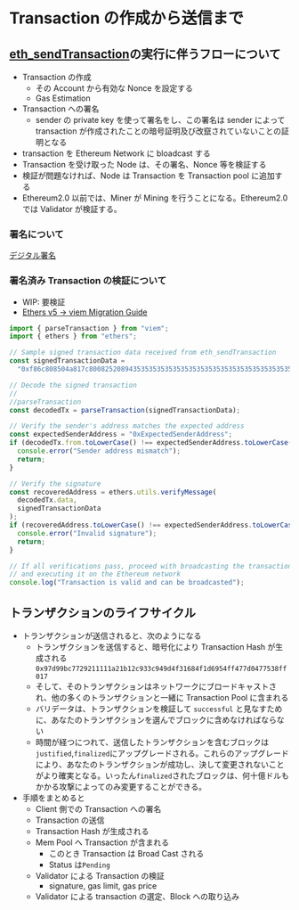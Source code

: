 # Transaction の作成から送信まで

## [eth_sendTransaction](https://ethereum.org/en/developers/docs/apis/json-rpc/#eth_sendtransaction)の実行に伴うフローについて

- Transaction の作成
  - その Account から有効な Nonce を設定する
  - Gas Estimation
- Transaction への署名
  - sender の private key を使って署名をし、この署名は sender によって transaction が作成されたことの暗号証明及び改竄されていないことの証明となる
- transaction を Ethereum Network に bloadcast する
- Transaction を受け取った Node は、その署名、Nonce 等を検証する
- 検証が問題なければ、Node は Transaction を Transaction pool に追加する
- Ethereum2.0 以前では、Miner が Mining を行うことになる。Ethereum2.0 では Validator が検証する。

### 署名について

[デジタル署名](../../cryptography/digital-signature.md)

### 署名済み Transaction の検証について

- WIP: 要検証
- [Ethers v5 → viem Migration Guide](https://viem.sh/docs/ethers-migration.html)

```ts
import { parseTransaction } from "viem";
import { ethers } from "ethers";

// Sample signed transaction data received from eth_sendTransaction
const signedTransactionData =
  "0xf86c808504a817c8008252089435353535353535353535353535353535353535358801ca0cf1f68a82dd313f46a59a5a43e1e87267859356f4ea67b9ed89b277d9dc4c9a03a06595c34907c54d0b1e5ea37a16d4b29d0482ca8d9a13467b9538d7d0f66f8c787";

// Decode the signed transaction
//
//parseTransaction
const decodedTx = parseTransaction(signedTransactionData);

// Verify the sender's address matches the expected address
const expectedSenderAddress = "0xExpectedSenderAddress";
if (decodedTx.from.toLowerCase() !== expectedSenderAddress.toLowerCase()) {
  console.error("Sender address mismatch");
  return;
}

// Verify the signature
const recoveredAddress = ethers.utils.verifyMessage(
  decodedTx.data,
  signedTransactionData
);
if (recoveredAddress.toLowerCase() !== expectedSenderAddress.toLowerCase()) {
  console.error("Invalid signature");
  return;
}

// If all verifications pass, proceed with broadcasting the transaction
// and executing it on the Ethereum network
console.log("Transaction is valid and can be broadcasted");
```

## トランザクションのライフサイクル

- トランザクションが送信されると、次のようになる
  - トランザクションを送信すると、暗号化により Transaction Hash が生成される `0x97d99bc7729211111a21b12c933c949d4f31684f1d6954ff477d0477538ff017`
  - そして、そのトランザクションはネットワークにブロードキャストされ、他の多くのトランザクションと一緒に Transaction Pool に含まれる
  - バリデータは、トランザクションを検証して `successful` と見なすために、あなたのトランザクションを選んでブロックに含めなければならない
  - 時間が経つにつれて、送信したトランザクションを含むブロックは`justified`,`finalized`にアップグレードされる。これらのアップグレードにより、あなたのトランザクションが成功し、決して変更されないことがより確実となる。いったん`finalized`されたブロックは、何十億ドルもかかる攻撃によってのみ変更することができる。
- 手順をまとめると
  - Client 側での Transaction への署名
  - Transaction の送信
  - Transaction Hash が生成される
  - Mem Pool へ Transaction が含まれる
    - このとき Transaction は Broad Cast される
    - Status は`Pending`
  - Validator による Transaction の検証
    - signature, gas limit, gas price
  - Validator による transaction の選定、Block への取り込み

